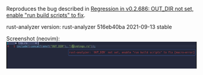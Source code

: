 Reproduces the bug described in [Regression in v0.2.686: OUT_DIR not set, enable "run build scripts" to fix](https://github.com/rust-analyzer/rust-analyzer/issues/9720).

rust-analyzer version: rust-analyzer 516eb40ba 2021-09-13 stable

Screenshot (neovim):
![screenshot of bug](screenshot.png)

